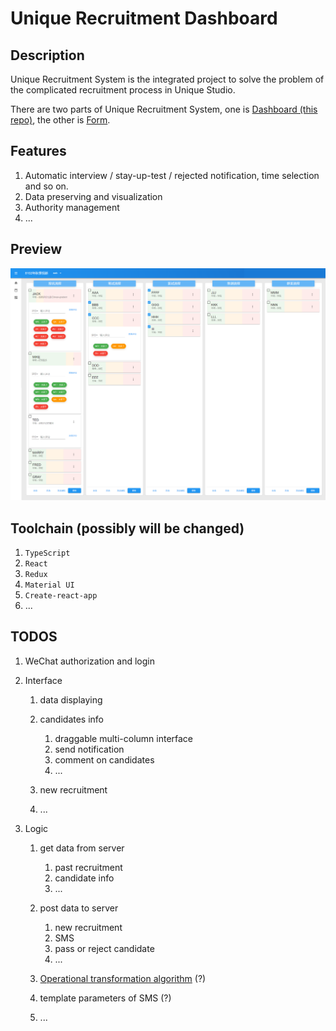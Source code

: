 # Unique Recruitment Dashboard

## Description

Unique Recruitment System is the integrated project to solve the problem of the complicated recruitment process in Unique Studio.

There are two parts of Unique Recruitment System,
one is [Dashboard (this repo)](https://github.com/UniqueStudio/UniqueRecruitmentDashboard),
the other is [Form](https://github.com/UniqueStudio/UniqueRecruitmentForm).

## Features

1. Automatic interview / stay-up-test / rejected notification, time selection and so on.
2. Data preserving and visualization
3. Authority management
4. ...

## Preview

![Preview image](./src/image/preview.png)

## Toolchain (possibly will be changed)

1. `TypeScript`
2. `React`
3. `Redux`
4. `Material UI`
5. `Create-react-app`
6. ...

## TODOS

1. WeChat authorization and login
2. Interface

    1. data displaying
    2. candidates info

        1. draggable multi-column interface
        2. send notification
        3. comment on candidates
        4. ...

    3. new recruitment
    4. ...

3. Logic

    1. get data from server

        1. past recruitment
        2. candidate info
        3. ...

    2. post data to server

        1. new recruitment
        2. SMS
        3. pass or reject candidate
        4. ...

    3. [Operational transformation algorithm](https://en.wikipedia.org/wiki/Operational_transformation) (?)
    4. template parameters of SMS (?)
    5. ...